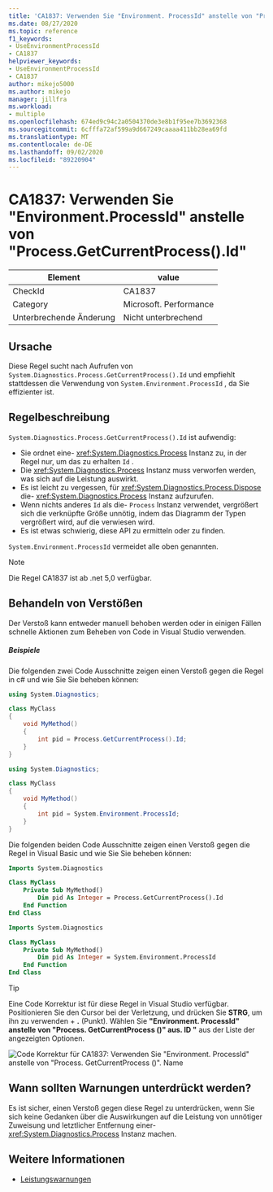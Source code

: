 ```yaml
---
title: 'CA1837: Verwenden Sie "Environment. ProcessId" anstelle von "Process. GetCurrentProcess ()". Name'
ms.date: 08/27/2020
ms.topic: reference
f1_keywords:
- UseEnvironmentProcessId
- CA1837
helpviewer_keywords:
- UseEnvironmentProcessId
- CA1837
author: mikejo5000
ms.author: mikejo
manager: jillfra
ms.workload:
- multiple
ms.openlocfilehash: 674ed9c94c2a0504370de3e8b1f95ee7b3692368
ms.sourcegitcommit: 6cfffa72af599a9d667249caaaa411bb28ea69fd
ms.translationtype: MT
ms.contentlocale: de-DE
ms.lasthandoff: 09/02/2020
ms.locfileid: "89220904"
---
```

# <a name="ca1837-use-environmentprocessid-instead-of-processgetcurrentprocessid"></a>CA1837: Verwenden Sie "Environment.ProcessId" anstelle von "Process.GetCurrentProcess().Id"

|Element|value|
|-|-|
|CheckId|CA1837
|Category|Microsoft. Performance|
|Unterbrechende Änderung|Nicht unterbrechend|

## <a name="cause"></a>Ursache

Diese Regel sucht nach Aufrufen von `System.Diagnostics.Process.GetCurrentProcess().Id` und empfiehlt stattdessen die Verwendung von `System.Environment.ProcessId` , da Sie effizienter ist.

## <a name="rule-description"></a>Regelbeschreibung

`System.Diagnostics.Process.GetCurrentProcess().Id` ist aufwendig:

- Sie ordnet eine- <xref:System.Diagnostics.Process> Instanz zu, in der Regel nur, um das zu erhalten `Id` .
- Die <xref:System.Diagnostics.Process> Instanz muss verworfen werden, was sich auf die Leistung auswirkt.
- Es ist leicht zu vergessen, für <xref:System.Diagnostics.Process.Dispose> die- <xref:System.Diagnostics.Process> Instanz aufzurufen.
- Wenn nichts anderes `Id` als die- `Process` Instanz verwendet, vergrößert sich die verknüpfte Größe unnötig, indem das Diagramm der Typen vergrößert wird, auf die verwiesen wird.
- Es ist etwas schwierig, diese API zu ermitteln oder zu finden.

`System.Environment.ProcessId` vermeidet alle oben genannten.

> [!NOTE]
> Die Regel CA1837 ist ab .net 5,0 verfügbar.

## <a name="how-to-fix-violations"></a>Behandeln von Verstößen

Der Verstoß kann entweder manuell behoben werden oder in einigen Fällen schnelle Aktionen zum Beheben von Code in Visual Studio verwenden.

##### <a name="examples"></a>Beispiele

Die folgenden zwei Code Ausschnitte zeigen einen Verstoß gegen die Regel in c# und wie Sie Sie beheben können:

```csharp
using System.Diagnostics;

class MyClass
{
    void MyMethod()
    {
        int pid = Process.GetCurrentProcess().Id;
    }
}
```

```csharp
using System.Diagnostics;

class MyClass
{
    void MyMethod()
    {
        int pid = System.Environment.ProcessId;
    }
}
```

Die folgenden beiden Code Ausschnitte zeigen einen Verstoß gegen die Regel in Visual Basic und wie Sie Sie beheben können:

```vb
Imports System.Diagnostics

Class MyClass
    Private Sub MyMethod()
        Dim pid As Integer = Process.GetCurrentProcess().Id
    End Function
End Class
```

```vb
Imports System.Diagnostics

Class MyClass
    Private Sub MyMethod()
        Dim pid As Integer = System.Environment.ProcessId
    End Function
End Class
```

> [!TIP]
> Eine Code Korrektur ist für diese Regel in Visual Studio verfügbar. Positionieren Sie den Cursor bei der Verletzung, und drücken Sie **STRG**, um ihn zu verwenden + **.** (Punkt). Wählen Sie **"Environment. ProcessId" anstelle von "Process. GetCurrentProcess ()" aus. ID "** aus der Liste der angezeigten Optionen.
>
> ![Code Korrektur für CA1837: Verwenden Sie "Environment. ProcessId" anstelle von "Process. GetCurrentProcess ()". Name](media/ca1837-codefix.png)

## <a name="when-to-suppress-warnings"></a>Wann sollten Warnungen unterdrückt werden?

Es ist sicher, einen Verstoß gegen diese Regel zu unterdrücken, wenn Sie sich keine Gedanken über die Auswirkungen auf die Leistung von unnötiger Zuweisung und letztlicher Entfernung einer- <xref:System.Diagnostics.Process> Instanz machen.

## <a name="see-also"></a>Weitere Informationen

- [Leistungswarnungen](../code-quality/performance-warnings.md)
